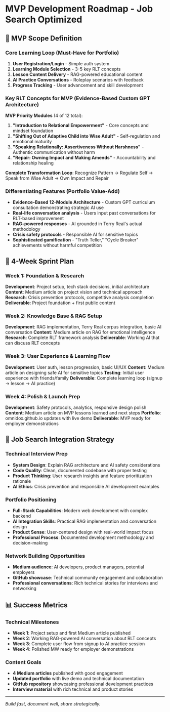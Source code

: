 # MVP Development Roadmap - Job Search Optimized

## 🎯 **MVP Scope Definition**

### **Core Learning Loop** (Must-Have for Portfolio)
1. **User Registration/Login** - Simple auth system
2. **Learning Module Selection** - 3-5 key RLT concepts
3. **Lesson Content Delivery** - RAG-powered educational content
4. **AI Practice Conversations** - Roleplay scenarios with feedback
5. **Progress Tracking** - User advancement and skill development

### **Key RLT Concepts for MVP** (Evidence-Based Custom GPT Architecture)
**MVP Priority Modules** (4 of 12 total):
1. **"Introduction to Relational Empowerment"** - Core concepts and mindset foundation
2. **"Shifting Out of Adaptive Child into Wise Adult"** - Self-regulation and emotional maturity
3. **"Speaking Relationally: Assertiveness Without Harshness"** - Authentic communication without harm
4. **"Repair: Owning Impact and Making Amends"** - Accountability and relationship healing

**Complete Transformation Loop**: Recognize Pattern → Regulate Self → Speak from Wise Adult → Own Impact and Repair

### **Differentiating Features** (Portfolio Value-Add)
- **Evidence-Based 12-Module Architecture** - Custom GPT curriculum consultation demonstrating strategic AI use
- **Real-life conversation analysis** - Users input past conversations for RLT-based improvement
- **RAG-powered responses** - AI grounded in Terry Real's actual methodology
- **Crisis safety protocols** - Responsible AI for sensitive topics
- **Sophisticated gamification** - "Truth Teller," "Cycle Breaker" achievements without harmful competition

## 🚀 **4-Week Sprint Plan**

### **Week 1: Foundation & Research**
**Development**: Project setup, tech stack decisions, initial architecture
**Content**: Medium article on project vision and technical approach
**Research**: Crisis prevention protocols, competitive analysis completion
**Deliverable**: Project foundation + first public content

### **Week 2: Knowledge Base & RAG Setup**
**Development**: RAG implementation, Terry Real corpus integration, basic AI conversation
**Content**: Medium article on RAG for emotional intelligence
**Research**: Complete RLT framework analysis
**Deliverable**: Working AI that can discuss RLT concepts

### **Week 3: User Experience & Learning Flow**
**Development**: User auth, lesson progression, basic UI/UX
**Content**: Medium article on designing safe AI for sensitive topics
**Testing**: Initial user experience with friends/family
**Deliverable**: Complete learning loop (signup → lesson → AI practice)

### **Week 4: Polish & Launch Prep**
**Development**: Safety protocols, analytics, responsive design polish
**Content**: Medium article on MVP lessons learned and next steps
**Portfolio**: omnidox.github.io updates with live demo
**Deliverable**: MVP ready for employer demonstrations

## 🎯 **Job Search Integration Strategy**

### **Technical Interview Prep**
- **System Design**: Explain RAG architecture and AI safety considerations
- **Code Quality**: Clean, documented codebase with proper testing
- **Product Thinking**: User research insights and feature prioritization rationale
- **AI Ethics**: Crisis prevention and responsible AI development examples

### **Portfolio Positioning**
- **Full-Stack Capabilities**: Modern web development with complex backend
- **AI Integration Skills**: Practical RAG implementation and conversation design
- **Product Sense**: User-centered design with real-world impact focus
- **Professional Process**: Documented development methodology and decision-making

### **Network Building Opportunities**
- **Medium audience**: AI developers, product managers, potential employers
- **GitHub showcase**: Technical community engagement and collaboration
- **Professional conversations**: Rich technical stories for interviews and networking

## 📊 **Success Metrics**

### **Technical Milestones**
- **Week 1**: Project setup and first Medium article published
- **Week 2**: Working RAG-powered AI conversation about RLT concepts
- **Week 3**: Complete user flow from signup to AI practice session
- **Week 4**: Polished MW ready for employer demonstrations

### **Content Goals**
- **4 Medium articles** published with good engagement
- **Updated portfolio** with live demo and technical documentation
- **GitHub repository** showcasing professional development practices
- **Interview material** with rich technical and product stories

---

*Build fast, document well, share strategically.*
